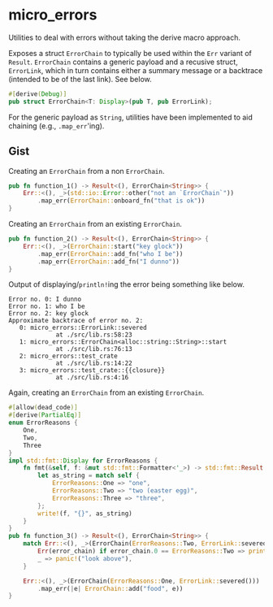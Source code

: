 # micro_errors

Utilities to deal with errors without taking the derive macro approach.

Exposes a struct `ErrorChain` to typically be used within the `Err` variant of `Result`. `ErrorChain` contains a generic payload and a recusive struct, `ErrorLink`, which in turn contains either a summary message or a backtrace (intended to be of the last link). See below.

```rust
#[derive(Debug)]
pub struct ErrorChain<T: Display>(pub T, pub ErrorLink);
```

For the generic payload as `String`, utilities have been implemented to aid chaining (e.g., `.map_err`'ing).

## Gist

Creating an `ErrorChain` from a non `ErrorChain`.

```rust
pub fn function_1() -> Result<(), ErrorChain<String>> {
    Err::<(), _>(std::io::Error::other("not an `ErrorChain`"))
        .map_err(ErrorChain::onboard_fn("that is ok"))
}
```

Creating an `ErrorChain` from an existing `ErrorChain`.

```rust
pub fn function_2() -> Result<(), ErrorChain<String>> {
    Err::<(), _>(ErrorChain::start("key glock"))
        .map_err(ErrorChain::add_fn("who I be"))
        .map_err(ErrorChain::add_fn("I dunno"))
}
```

Output of displaying/`println!`ing the error being something like below.

```
Error no. 0: I dunno
Error no. 1: who I be
Error no. 2: key glock
Approximate backtrace of error no. 2:
   0: micro_errors::ErrorLink::severed
             at ./src/lib.rs:58:23
   1: micro_errors::ErrorChain<alloc::string::String>::start
             at ./src/lib.rs:76:13
   2: micro_errors::test_crate
             at ./src/lib.rs:14:22
   3: micro_errors::test_crate::{{closure}}
             at ./src/lib.rs:4:16
```

Again, creating an `ErrorChain` from an existing `ErrorChain`.

```rust
#[allow(dead_code)]
#[derive(PartialEq)]
enum ErrorReasons {
    One,
    Two,
    Three
}
impl std::fmt::Display for ErrorReasons {
    fn fmt(&self, f: &mut std::fmt::Formatter<'_>) -> std::fmt::Result {
        let as_string = match self {
            ErrorReasons::One => "one",
            ErrorReasons::Two => "two (easter egg)",
            ErrorReasons::Three => "three",
        }; 
        write!(f, "{}", as_string)
    }
}
pub fn function_3() -> Result<(), ErrorChain<String>> {
    match Err::<(), _>(ErrorChain(ErrorReasons::Two, ErrorLink::severed())) {
        Err(error_chain) if error_chain.0 == ErrorReasons::Two => println!("{}", error_chain),
        _ => panic!("look above"),
    }

    Err::<(), _>(ErrorChain(ErrorReasons::One, ErrorLink::severed()))
        .map_err(|e| ErrorChain::add("food", e))
}
```
